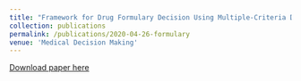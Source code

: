 ```yaml
---
title: "Framework for Drug Formulary Decision Using Multiple-Criteria Decision Analysis"
collection: publications
permalink: /publications/2020-04-26-formulary
venue: 'Medical Decision Making'
---
```


[Download paper here](https://journals.sagepub.com/doi/pdf/10.1177/0272989X20915241)

